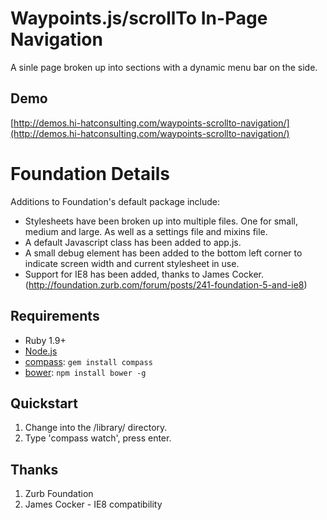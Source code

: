 # Waypoints.js/scrollTo In-Page Navigation

A sinle page broken up into sections with a dynamic menu bar on the side.

## Demo
[http://demos.hi-hatconsulting.com/waypoints-scrollto-navigation/](http://demos.hi-hatconsulting.com/waypoints-scrollto-navigation/)


# Foundation Details

Additions to Foundation's default package include:

* Stylesheets have been broken up into multiple files. One for small, medium and large. As well as a settings file and mixins file.
* A default Javascript class has been added to app.js.
* A small debug element has been added to the bottom left corner to indicate screen width and current stylesheet in use.
* Support for IE8 has been added, thanks to James Cocker. (http://foundation.zurb.com/forum/posts/241-foundation-5-and-ie8)

## Requirements

  * Ruby 1.9+
  * [Node.js](http://nodejs.org)
  * [compass](http://compass-style.org/): `gem install compass`
  * [bower](http://bower.io): `npm install bower -g`

## Quickstart

1. Change into the /library/ directory.
2. Type 'compass watch', press enter.

## Thanks

1. Zurb Foundation
2. James Cocker - IE8 compatibility



